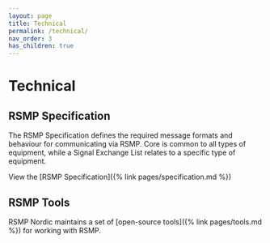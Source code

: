 ```yaml
---
layout: page
title: Technical
permalink: /technical/
nav_order: 3
has_children: true
---
```


# Technical

## RSMP Specification
The RSMP Specification defines the required message formats and behaviour for communicating via RSMP. Core is common to all types of equipment, while a Signal Exchange List relates to a specific type of equipment.

View the [RSMP Specification]({% link pages/specification.md %})

## RSMP Tools
RSMP Nordic maintains a set of [open-source tools]({% link pages/tools.md %}) for working with RSMP.
